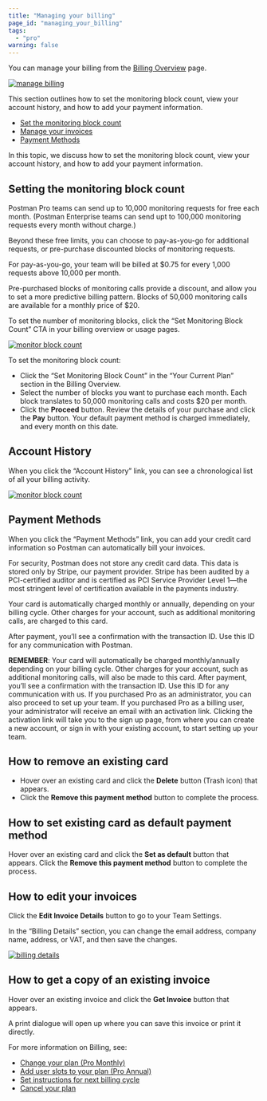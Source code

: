 ```yaml
---
title: "Managing your billing"
page_id: "managing_your_billing"
tags: 
  - "pro"
warning: false
---
```


You can manage your billing from the [Billing Overview](https://go.postman.co/billing/overview) page.

[![manage billing](https://s3.amazonaws.com/postman-static-getpostman-com/postman-docs/WS-billing-overview-page.png)](https://s3.amazonaws.com/postman-static-getpostman-com/postman-docs/WS-billing-overview-page.png)

This section outlines how to set the monitoring block count, view your account history, and how to add your payment information.

* [Set the monitoring block count](#set)
* [Manage your invoices](#invoices)
* [Payment Methods](#payment)

In this topic, we discuss how to set the monitoring block count, view your account history, and how to add your payment information.

## Setting the monitoring block count

Postman Pro teams can send up to 10,000 monitoring requests for free each month. (Postman Enterprise teams can send upt to 100,000 monitoring requests every month without charge.)

Beyond these free limits, you can choose to pay-as-you-go for additional requests, or pre-purchase discounted blocks of monitoring requests.

For pay-as-you-go, your team will be  billed at $0.75 for every 1,000 requests above 10,000 per month.

Pre-purchased blocks of monitoring calls provide a discount, and allow you to set a more predictive billing pattern. Blocks of 50,000 monitoring calls are available for a monthly price of $20.

To set the number of monitoring blocks, click the “Set Monitoring Block Count” CTA in your billing overview or usage pages.

[![monitor block count](https://s3.amazonaws.com/postman-static-getpostman-com/postman-docs/managingyourbilling2.png)](https://s3.amazonaws.com/postman-static-getpostman-com/postman-docs/managingyourbilling2.png)

To set the monitoring block count:

* Click the “Set Monitoring Block Count” in the “Your Current Plan” section in the Billing Overview.
* Select the number of blocks you want to purchase each month. Each block translates to 50,000 monitoring calls and costs $20 per month.
* Click the **Proceed** button. Review the details of your purchase and click the **Pay** button. Your default payment method is charged immediately, and every month on this date.

## Account History

When you click the “Account History” link, you can see a chronological list of all your billing activity.

[![monitor block count](https://s3.amazonaws.com/postman-static-getpostman-com/postman-docs/WS-account-history.png)](https://s3.amazonaws.com/postman-static-getpostman-com/postman-docs/WS-account-history.png)

## Payment Methods

When you click the “Payment Methods” link, you can add your credit card information so Postman can automatically bill your invoices.

For security, Postman does not store any credit card data. This data is stored only by Stripe, our payment provider. Stripe has been audited by a PCI-certified auditor and is certified as PCI Service Provider Level 1—the most stringent level of certification available in the payments industry.

Your card is automatically charged monthly or annually, depending on your billing cycle. Other charges for your account, such as additional monitoring calls, are charged to this card.

After payment, you’ll see a confirmation with the transaction ID. Use this ID for any communication with Postman.

**REMEMBER**: Your card will automatically be charged monthly/annually depending on your billing cycle. Other charges for your account, such as additional monitoring calls, will also be made to this card.
After payment, you’ll see a confirmation with the transaction ID. Use this ID for any communication with us. If you purchased Pro as an administrator, you can also proceed to set up your team. If you purchased Pro as a billing user, your administrator will receive an email with an activation link. Clicking the activation link will take you to the sign up page, from where you can create a new account, or sign in with your existing account, to start setting up your team.

## How to remove an existing card

* Hover over an existing card and click the **Delete** button (Trash icon) that appears.
* Click the **Remove this payment method** button to complete the process.

## How to set existing card as default payment method

Hover over an existing card and click the **Set as default** button that appears.
Click the **Remove this payment method** button to complete the process.

## How to edit your invoices

Click the **Edit Invoice Details** button to go to your Team Settings.

In the “Billing Details” section, you can change the email address, company name, address, or VAT, and then save the changes.

[![billing details](https://s3.amazonaws.com/postman-static-getpostman-com/postman-docs/managingyourbilling4.png)](https://s3.amazonaws.com/postman-static-getpostman-com/postman-docs/managingyourbilling4.png)

## How to get a copy of an existing invoice

Hover over an existing invoice and click the **Get Invoice** button that appears.

A print dialogue will open up where you can save this invoice or print it directly.

For more information on Billing, see:

* [Change your plan (Pro Monthly)](/docs/pro/managing_pro/changing_your_plan)
* [Add user slots to your plan (Pro Annual)](/docs/pro/managing_pro/changing_your_plan)
* [Set instructions for next billing cycle](/docs/pro/managing_pro/changing_your_plan)
* [Cancel your plan](/docs/pro/managing_pro/changing_your_plan)
